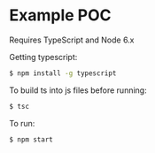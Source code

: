 # Example POC

Requires TypeScript and Node 6.x

Getting typescript:
```sh
$ npm install -g typescript
```

To build ts into js files before running:
```sh
$ tsc
```

To run:
```sh
$ npm start
```
